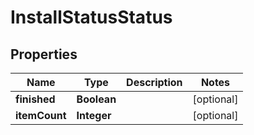 
# InstallStatusStatus

## Properties
Name | Type | Description | Notes
------------ | ------------- | ------------- | -------------
**finished** | **Boolean** |  |  [optional]
**itemCount** | **Integer** |  |  [optional]



